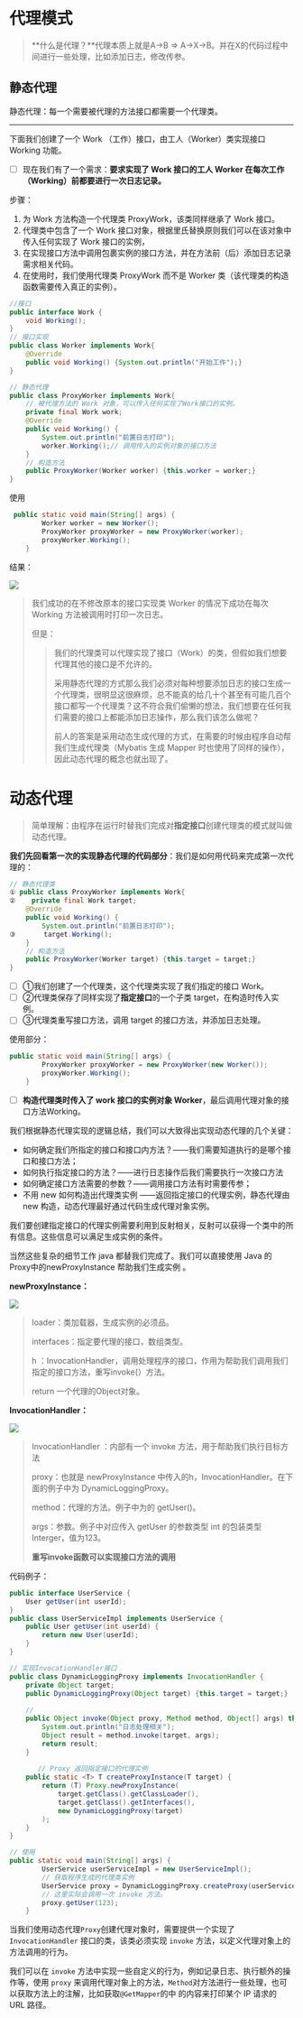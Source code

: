 # 代理模式

> **什么是代理？**代理本质上就是A->B	=>	A->X->B。并在X的代码过程中间进行一些处理，比如添加日志，修改传参。

## 静态代理

静态代理：每一个需要被代理的方法接口都需要一个代理类。

------

下面我们创建了一个 Work （工作）接口，由工人（Worker）类实现接口 Working 功能。

- [ ] 现在我们有了一个需求：**要求实现了 Work 接口的工人 Worker 在每次工作（Working）前都要进行一次日志记录。**

步骤：

1. 为 Work 方法构造一个代理类 ProxyWork，该类同样继承了 Work 接口。
2. 代理类中包含了一个 Work 接口对象，根据里氏替换原则我们可以在该对象中传入任何实现了 Work 接口的实例，
3. 在实现接口方法中调用包裹实例的接口方法，并在方法前（后）添加日志记录需求相关代码。
4. 在使用时，我们使用代理类 ProxyWork 而不是 Worker 类（该代理类的构造函数需要传入真正的实例）。

~~~java
//接口
public interface Work {
    void Working();
}
// 接口实现
public class Worker implements Work{
    @Override
    public void Working() {System.out.println("开始工作");}
}

// 静态代理
public class ProxyWorker implements Work{
    // 被代理方法的 Work 对象，可以传入任何实现了Work接口的实例。
    private final Work work;
    @Override
    public void Working() {
        System.out.println("前置日志打印");
        worker.Working();// 调用传入的实例对象的接口方法
    }
    // 构造方法
    public ProxyWorker(Worker worker) {this.worker = worker;}
}
~~~

使用

~~~java
 public static void main(String[] args) {
        Worker worker = new Worker();
        ProxyWorker proxyWorker = new ProxyWorker(worker);
        proxyWorker.Working();
    }
~~~

结果：

![](https://raw.githubusercontent.com/HoshiSrar/Note_Images/main/img/20231024174415.png)

> 我们成功的在不修改原本的接口实现类 Worker 的情况下成功在每次 Working 方法被调用时打印一次日志。
>
> 但是：
>
> > 我们的代理类可以代理实现了接口（Work）的类，但假如我们想要代理其他的接口是不允许的。
> >
> > 采用静态代理的方式那么我们必须对每种想要添加日志的接口生成一个代理类，很明显这很麻烦，总不能真的给几十个甚至有可能几百个接口都写一个代理类？这不符合我们偷懒的想法，我们想要在任何我们需要的接口上都能添加日志操作，那么我们该怎么做呢？
> >
> > 前人的答案是采用动态生成代理的方式，在需要的时候由程序自动帮我们生成代理类（Mybatis 生成 Mapper 时也使用了同样的操作），因此动态代理的概念也就出现了。

# 动态代理

> 简单理解：由程序在运行时替我们完成对**指定接口**创建代理类的模式就叫做动态代理。

**我们先回看第一次的实现静态代理的代码部分**：我们是如何用代码来完成第一次代理的：

~~~java
// 静态代理类
① public class ProxyWorker implements Work{	
②    private final Work target;
    @Override
    public void Working() {
        System.out.println("前置日志打印");
③       target.Working();
    }
    // 构造方法
    public ProxyWorker(Worker target) {this.target = target;}
}
~~~

- [ ] ①我们创建了一个代理类，这个代理类实现了我们指定的接口 Work。
- [ ] ②代理类保存了同样实现了**指定接口**的一个子类 target，在构造时传入实例。
- [ ] ③代理类重写接口方法，调用 target 的接口方法，并添加日志处理。

使用部分：

~~~java
public static void main(String[] args) {
        ProxyWorker proxyWorker = new ProxyWorker(new Worker());
        proxyWorker.Working();
    }
~~~

- [ ]  **构造代理类时传入了 work 接口的实例对象 Worker**，最后调用代理对象的接口方法Working。

我们根据静态代理实现的逻辑总结，我们可以大致得出实现动态代理的几个关键：

- 如何确定我们所指定的接口和接口内方法？——我们需要知道执行的是哪个接口和接口方法；
- 如何执行指定接口的方法？——进行日志操作后我们需要执行一次接口方法
- 如何确定接口方法需要的参数？——调用接口方法有时需要传参；
- 不用 new 如何构造出代理类实例 ——返回指定接口的代理实例，静态代理由 new 构造，动态代理最好通过代码生成代理对象实例。

我们要创建指定接口的代理实例需要利用到反射相关，反射可以获得一个类中的所有信息。这些信息可以满足生成实例的条件。

当然这些复杂的细节工作 java 都替我们完成了。我们可以直接使用 Java 的 Proxy中的newProxyInstance 帮助我们生成实例 。

**newProxyInstance：**

![](https://raw.githubusercontent.com/HoshiSrar/Note_Images/main/img/20231025111326.png)

> loader：类加载器，生成实例的必须品。
>
> interfaces：指定要代理的接口，数组类型。
>
> h ：InvocationHandler，调用处理程序的接口，作用为帮助我们调用我们指定的接口方法，重写invoke(）方法。
>
> return 一个代理的Object对象。

**InvocationHandler：**

  ![](https://raw.githubusercontent.com/HoshiSrar/Note_Images/main/img/20231025155313.png)

> InvocationHandler ：内部有一个 invoke 方法，用于帮助我们执行目标方法
>
> proxy：也就是 newProxyInstance 中传入的h，InvocationHandler。在下面的例子中为 DynamicLoggingProxy。
>
> method：代理的方法。例子中为的 getUser()。
>
> args：参数。例子中对应传入 getUser 的参数类型 int 的包装类型 Interger，值为123。
>
> **重写invoke函数可以实现接口方法的调用**

代码例子：

~~~java
public interface UserService {
    User getUser(int userId);
}
public class UserServiceImpl implements UserService {
    public User getUser(int userId) {
        return new User(userId);
    }
}

// 实现InvocationHandler接口
public class DynamicLoggingProxy implements InvocationHandler {
    private Object target;										 	
    public DynamicLoggingProxy(Object target) {this.target = target;} 
    
    // 
    public Object invoke(Object proxy, Method method, Object[] args) throws Throwable {
        System.out.println("日志处理相关");
        Object result = method.invoke(target, args);
        return result;	
    }
    
       // Proxy 返回指定接口的代理实例 
    public static <T> T createProxyInstance(T target) {
        return (T) Proxy.newProxyInstance(			
            target.getClass().getClassLoader(),		 
            target.getClass().getInterfaces(),		
            new DynamicLoggingProxy(target)			
        );
    }
}

// 使用
public static void main(String[] args) {
        UserService userServiceImpl = new UserServiceImpl();
    	// 获取程序生成的代理类实例
    	UserService proxy = DynamicLoggingProxy.createProxy(userServiceImpl);
    	// 这里实际会调用一次 invoke 方法。
       	proxy.getUser(123);
    }
~~~

当我们使用动态代理`Proxy`创建代理对象时，需要提供一个实现了 `InvocationHandler` 接口的类，该类必须实现 `invoke` 方法，以定义代理对象上的方法调用的行为。

我们可以在 `invoke` 方法中实现一些自定义的行为，例如记录日志、执行额外的操作等，使用 `proxy` 来调用代理对象上的方法，`Method`对方法进行一些处理，也可以获取方法上的注解，比如获取`@GetMapper`的中 的内容来打印某个 IP 请求的 URL 路径。

